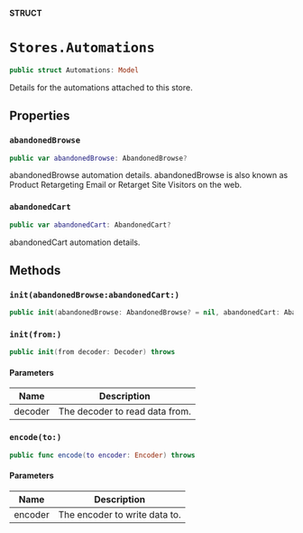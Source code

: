 **STRUCT**

# `Stores.Automations`

```swift
public struct Automations: Model
```

Details for the automations attached to this store.

## Properties
### `abandonedBrowse`

```swift
public var abandonedBrowse: AbandonedBrowse?
```

abandonedBrowse automation details. abandonedBrowse is also known as Product Retargeting Email or Retarget Site Visitors on the web.

### `abandonedCart`

```swift
public var abandonedCart: AbandonedCart?
```

abandonedCart automation details.

## Methods
### `init(abandonedBrowse:abandonedCart:)`

```swift
public init(abandonedBrowse: AbandonedBrowse? = nil, abandonedCart: AbandonedCart? = nil)
```

### `init(from:)`

```swift
public init(from decoder: Decoder) throws
```

#### Parameters

| Name | Description |
| ---- | ----------- |
| decoder | The decoder to read data from. |

### `encode(to:)`

```swift
public func encode(to encoder: Encoder) throws
```

#### Parameters

| Name | Description |
| ---- | ----------- |
| encoder | The encoder to write data to. |
